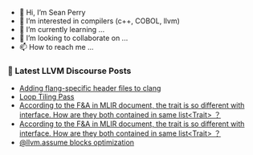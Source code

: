 - 👋 Hi, I’m Sean Perry
- 👀 I’m interested in compilers (c++, COBOL, llvm)
- 🌱 I’m currently learning ...
- 💞️ I’m looking to collaborate on ...
- 📫 How to reach me ...

<!---
s66perry/s66perry is a ✨ special ✨ repository because its `README.md` (this file) appears on your GitHub profile.
You can click the Preview link to take a look at your changes.
--->
### 📕 Latest LLVM Discourse Posts

<!-- DISCOURSE-LLVM:START -->
- [Adding flang-specific header files to clang](https://discourse.llvm.org/t/adding-flang-specific-header-files-to-clang/72442#post_20)
- [Loop Tiling Pass](https://discourse.llvm.org/t/loop-tiling-pass/72507#post_1)
- [According to the F&amp;A in MLIR document, the trait is so different with interface. How are they both contained in same list&lt;Trait&gt; ？](https://discourse.llvm.org/t/according-to-the-f-a-in-mlir-document-the-trait-is-so-different-with-interface-how-are-they-both-contained-in-same-list-trait/72506#post_2)
- [According to the F&amp;A in MLIR document, the trait is so different with interface. How are they both contained in same list&lt;Trait&gt; ？](https://discourse.llvm.org/t/according-to-the-f-a-in-mlir-document-the-trait-is-so-different-with-interface-how-are-they-both-contained-in-same-list-trait/72506#post_1)
- [@llvm.assume blocks optimization](https://discourse.llvm.org/t/llvm-assume-blocks-optimization/71609?page=2#post_25)
<!-- DISCOURSE-LLVM:END -->

